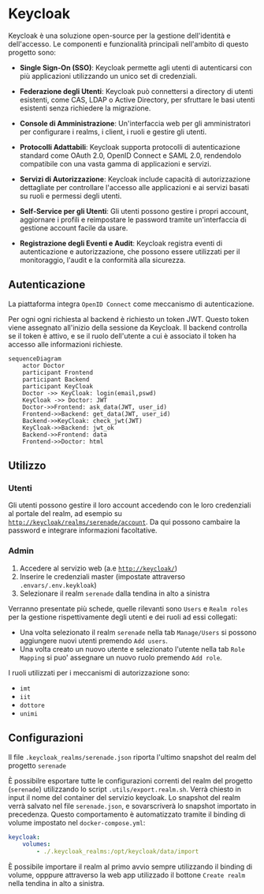 # Keycloak

Keycloak è una soluzione open-source per la gestione dell'identità e dell'accesso.
Le componenti e funzionalità principali nell'ambito di questo progetto sono:

- **Single Sign-On (SSO)**: Keycloak permette agli utenti di autenticarsi con più applicazioni utilizzando un unico set di credenziali.

- **Federazione degli Utenti**: Keycloak può connettersi a directory di utenti esistenti, come CAS, LDAP o Active Directory, per sfruttare le basi utenti esistenti senza richiedere la migrazione.

- **Console di Amministrazione**: Un'interfaccia web per gli amministratori per configurare i realms, i client, i ruoli e gestire gli utenti.

- **Protocolli Adattabili**: Keycloak supporta protocolli di autenticazione standard come OAuth 2.0, OpenID Connect e SAML 2.0, rendendolo compatibile con una vasta gamma di applicazioni e servizi.

- **Servizi di Autorizzazione**: Keycloak include capacità di autorizzazione dettagliate per controllare l'accesso alle applicazioni e ai servizi basati su ruoli e permessi degli utenti.

- **Self-Service per gli Utenti**: Gli utenti possono gestire i propri account, aggiornare i profili e reimpostare le password tramite un'interfaccia di gestione account facile da usare.

- **Registrazione degli Eventi e Audit**: Keycloak registra eventi di autenticazione e autorizzazione, che possono essere utilizzati per il monitoraggio, l'audit e la conformità alla sicurezza.

## Autenticazione

La piattaforma integra `OpenID Connect` come meccanismo di autenticazione.

Per ogni ogni richiesta al backend è richiesto un token JWT.
Questo token viene assegnato all'inizio della sessione da Keycloak.
Il backend controlla se il token è attivo, e se il ruolo dell'utente a cui è associato il token ha accesso alle informazioni richieste.

```mermaid
sequenceDiagram
    actor Doctor
    participant Frontend
    participant Backend
    participant KeyCloak
    Doctor ->> KeyCloak: login(email,pswd)
    KeyCloak ->> Doctor: JWT
    Doctor->>Frontend: ask_data(JWT, user_id)
    Frontend->>Backend: get_data(JWT, user_id)
    Backend->>KeyCloak: check_jwt(JWT)
    KeyCloak->>Backend: jwt_ok
    Backend->>Frontend: data 
    Frontend->>Doctor: html
```

## Utilizzo

### Utenti

Gli utenti possono gestire il loro account accedendo con le loro credenziali al portale del realm, ad esempio su [`http://keycloak/realms/serenade/account`](http://keycloak/realms/serenade/account).
Da qui possono cambaire la password e integrare informazioni facoltative.

### Admin

1. Accedere al servizio web (a.e [`http://keycloak/`](http://keycloak/))
2. Inserire le credenziali master (impostate attraverso `.envars/.env.keykloak`)
3. Selezionare il realm `serenade` dalla tendina in alto a sinistra

Verranno presentate più schede, quelle rilevanti sono `Users` e `Realm roles` per la gestione rispettivamente degli utenti e dei ruoli ad essi collegati:

- Una volta selezionato il realm `serenade` nella tab `Manage/Users` si possono aggiungere nuovi utenti premendo `Add users`.
- Una volta creato un nuovo utente e selezionato l'utente nella tab `Role Mapping` si puo' assegnare un nuovo ruolo premendo `Add role`.

I ruoli utilizzati per i meccanismi di autorizzazione sono:

- `imt`
- `iit`
- `dottore`
- `unimi`

## Configurazioni

Il file `.keycloak_realms/serenade.json` riporta l'ultimo snapshot del realm del progetto `serenade`

È possibilre esportare tutte le configurazioni correnti del realm del progetto (`serenade`) utilizzando lo script `.utils/export.realm.sh`.
Verrà chiesto in input il nome del container del servizio keycloak.
Lo snapshot del realm verrà salvato nel file `serenade.json`, e sovarscriverà lo snapshot importato in precedenza.
Questo comportamento è automatizzato tramite il binding di volume impostato nel `docker-compose.yml`:

```yaml
keycloak:
    volumes:
        - ./.keycloak_realms:/opt/keycloak/data/import
```

È possibile importare il realm al primo avvio sempre utilizzando il binding di volume, opppure attraverso la web app utilizzado il bottone `Create realm` nella tendina in alto a sinistra.
